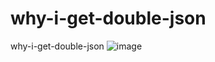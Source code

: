 # why-i-get-double-json
why-i-get-double-json
![image](https://github.com/HanHan666666/why-i-get-double-json/assets/60591430/4aca61ae-17a4-4284-9789-7e1ba95cf077)
